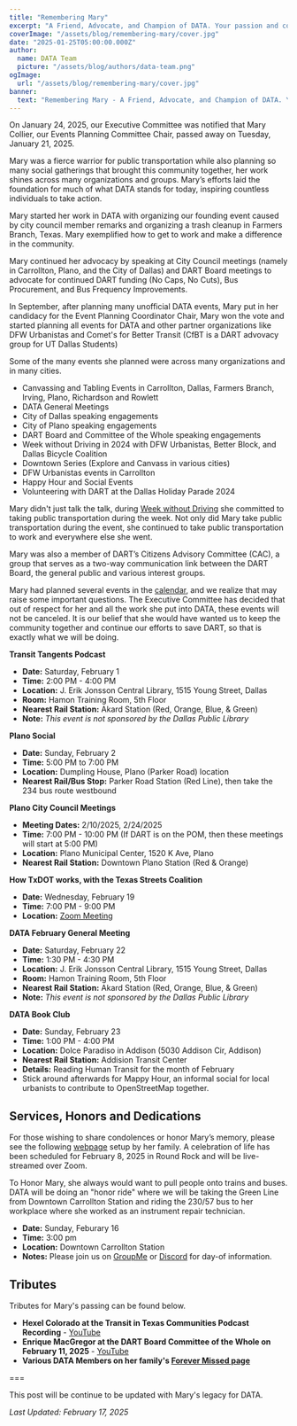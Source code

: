 ```yaml
---
title: "Remembering Mary"
excerpt: "A Friend, Advocate, and Champion of DATA. Your passion and commitment will always be remembered."
coverImage: "/assets/blog/remembering-mary/cover.jpg"
date: "2025-01-25T05:00:00.000Z"
author:
  name: DATA Team
  picture: "/assets/blog/authors/data-team.png"
ogImage:
  url: "/assets/blog/remembering-mary/cover.jpg"
banner: 
  text: "Remembering Mary - A Friend, Advocate, and Champion of DATA. Your passion and commitment will always be remembered."
---
```

On January 24, 2025, our Executive Committee was notified that Mary Collier, our Events Planning Committee Chair, passed away on Tuesday, January 21, 2025. 

Mary was a fierce warrior for public transportation while also planning so many social gatherings that brought this community together, her work shines across many organizations and groups. Mary’s efforts laid the foundation for much of what DATA stands for today, inspiring countless individuals to take action.

Mary started her work in DATA with organizing our founding event caused by city council member remarks and organizing a trash cleanup in Farmers Branch, Texas. Mary exemplified how to get to work and make a difference in the community. 

<!-- ![Image](/assets/blog/remembering-mary/FB-Trash-Cleanup-2024) -->

Mary continued her advocacy by speaking at City Council meetings (namely in Carrollton, Plano, and the City of Dallas) and DART Board meetings to advocate for continued DART funding (No Caps, No Cuts), Bus Procurement, and Bus Frequency Improvements.

<!--
Make a private Google Drive/ unlisted Youtube with all of Mary's remarks, pull from Hexel Mary's comment at DART Board meeting posted on DUSTLC Instagram (done),  does not need to be done right now
-->

In September, after planning many unofficial DATA events, Mary put in her candidacy for the Event Planning Coordinator Chair, Mary won the vote and started planning all events for DATA and other partner organizations like DFW Urbanistas and Comet's for Better Transit (CfBT is a DART advovacy group for UT Dallas Students)

Some of the many events she planned were across many organizations and in many cities.
<!-- Add list or summary of all events, we may have a very long list, does not need to be done right now--> 
- Canvassing and Tabling Events in Carrollton, Dallas, Farmers Branch, Irving, Plano, Richardson and Rowlett
- DATA General Meetings
- City of Dallas speaking engagements
- City of Plano speaking engagements
- DART Board and Committee of the Whole speaking engagements
- Week without Driving in 2024 with DFW Urbanistas, Better Block, and Dallas Bicycle Coalition
- Downtown Series (Explore and Canvass in various cities)
- DFW Urbanistas events in Carrollton
- Happy Hour and Social Events
- Volunteering with DART at the Dallas Holiday Parade 2024

Mary didn't just talk the talk, during [Week without Driving](/blog/week-without-driving) she committed to taking public transportation during the week. Not only did Mary take public transportation during the event, she continued to take public transportation to work and everywhere else she went.

Mary was also a member of DART’s Citizens Advisory Committee (CAC), a group that serves as a two-way communication link between the DART Board, the general public and various interest groups.

Mary had planned several events in the [calendar](/calendar), and we realize that may raise some important questions. The Executive Committee has decided that out of respect for her and all the work she put into DATA, these events will not be canceled. It is our belief that she would have wanted us to keep the community together and continue our efforts to save DART, so that is exactly what we will be doing.

<!-- Add FEB events -->
**Transit Tangents Podcast**
- **Date:** Saturday, February 1  
- **Time:** 2:00 PM - 4:00 PM  
- **Location:** J. Erik Jonsson Central Library, 1515 Young Street, Dallas  
- **Room:** Hamon Training Room, 5th Floor  
- **Nearest Rail Station:** Akard Station (Red, Orange, Blue, & Green)  
- **Note:** *This event is not sponsored by the Dallas Public Library*  

**Plano Social**
- **Date:** Sunday, February 2
- **Time:** 5:00 PM to 7:00 PM
- **Location:** Dumpling House, Plano (Parker Road) location
- **Nearest Rail/Bus Stop:** Parker Road Station (Red Line), then take the 234 bus route westbound

**Plano City Council Meetings**
- **Meeting Dates:** 2/10/2025, 2/24/2025  
- **Time:** 7:00 PM - 10:00 PM  (If DART is on the POM, then these meetings will start at 5:00 PM)
- **Location:** Plano Municipal Center, 1520 K Ave, Plano  
- **Nearest Rail Station:** Downtown Plano Station (Red & Orange)  

**How TxDOT works, with the Texas Streets Coalition**
- **Date:** Wednesday, February 19
- **Time:** 7:00 PM - 9:00 PM
- **Location:** [Zoom Meeting](https://us02web.zoom.us/j/81049941304?pwd=oh3lkbelO9a5nbGfoBQJx8Snmw5PUj.1) 

**DATA February General Meeting**
- **Date:** Saturday, February 22  
- **Time:** 1:30 PM - 4:30 PM  
- **Location:** J. Erik Jonsson Central Library, 1515 Young Street, Dallas  
- **Room:** Hamon Training Room, 5th Floor  
- **Nearest Rail Station:** Akard Station (Red, Orange, Blue, & Green)  
- **Note:** *This event is not sponsored by the Dallas Public Library*

**DATA Book Club**
- **Date:** Sunday, February 23
- **Time:** 1:00 PM - 4:00 PM
- **Location:** Dolce Paradiso in Addison (5030 Addison Cir, Addison)
- **Nearest Rail Station:** Addision Transit Center 
- **Details:** Reading Human Transit for the month of February
- Stick around afterwards for Mappy Hour, an informal social for local urbanists to contribute to OpenStreetMap together.

## Services, Honors and Dedications

For those wishing to share condolences or honor Mary’s memory, please see the following [webpage](https://www.forevermissed.com/mary-collier/) setup by her family. A celebration of life has been scheduled for February 8, 2025 in Round Rock and will be live-streamed over Zoom.

To Honor Mary, she always would want to pull people onto trains and buses. DATA will be doing an "honor ride" where we will be taking the Green Line from Downtown Carrollton Station and riding the 230/57 bus to her workplace where she worked as an instrument repair technician. 

- **Date:** Sunday, Feburary 16
- **Time:** 3:00 pm
- **Location:** Downtown Carrollton Station
- **Notes:** Please join us on [GroupMe](https://go.ridewithdata.org/groupme) or [Discord](https://go.ridewithdata.org/discord) for day-of information.

<!-- Add Event Details as we get them -->

## Tributes

Tributes for Mary's passing can be found below.

- **Hexel Colorado at the Transit in Texas Communities Podcast Recording** - [YouTube](https://youtu.be/wcVZL5xYevM)
- **Enrique MacGregor at the DART Board Committee of the Whole on February 11, 2025** - [YouTube](https://youtu.be/FJPrIZIACw8)
- **Various DATA Members on her family's [Forever Missed page](https://www.forevermissed.com/mary-collier/)**


<!-- Hide this until I can confirm with Norman Roscoe and TATOBFFS -->

<!--
DATA will be running another special order of the "Come and Take It" shirt in dedication to Mary with her name on the back of these shirts as she has always had our backs, the language will be similar to the website footer. These shirts will be $(placeholder pricing). <!-- Need to decide if at cost or markup for donations [Place your order to the following link]()-->

<!-- Add shirt design -->

<!-- We will have more information to share as we get it from Mary's family -->

===

This post will be continue to be updated with Mary's legacy for DATA.

*Last Updated: February 17, 2025*
